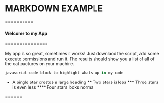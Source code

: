 # MARKDOWN EXAMPLE

==========

#### Welcome to my App

===============

My app is so great, sometimes it works! Just downlaod the script, add some execute permissions and run it. The results should show you a list of all of the cat puctures on your machine.

```javascript
javascript code block to highlight whats up in my code
```

* A single star creates a large heading 
** Two stars is less
*** Three stars is even less
**** Four stars looks normal

======
